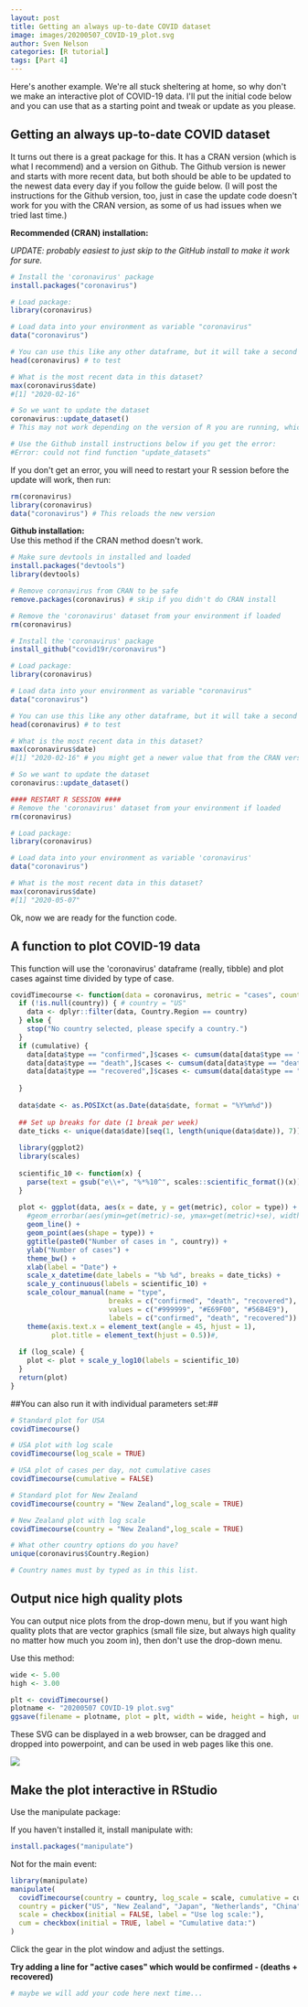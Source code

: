 ```yaml
---
layout: post
title: Getting an always up-to-date COVID dataset
image: images/20200507_COVID-19_plot.svg
author: Sven Nelson
categories: [R tutorial]
tags: [Part 4]
---
```

Here's another example.  We're all stuck sheltering at home, so why don't we make an interactive plot of COVID-19 data.  I'll put the initial code below and you can use that as a starting point and tweak or update as you please. 

## Getting an always up-to-date COVID dataset ##

It turns out there is a great package for this.  It has a CRAN version (which is what I recommend) and a version on Github.  The Github version is newer and starts with more recent data, but both should be able to be updated to the newest data every day if you follow the guide below.  (I will post the instructions for the Github version, too, just in case the update code doesn't work for you with the CRAN version, as some of us had issues when we tried last time.)   
  
**Recommended (CRAN) installation:**  

*UPDATE: probably easiest to just skip to the GitHub install to make it work for sure.*

```r
# Install the 'coronavirus' package
install.packages("coronavirus") 

# Load package:
library(coronavirus)

# Load data into your environment as variable "coronavirus"
data("coronavirus")

# You can use this like any other dataframe, but it will take a second the first time you use it to load.  After that, it should be fast. 
head(coronavirus) # to test

# What is the most recent data in this dataset?
max(coronavirus$date)#[1] "2020-02-16"

# So we want to update the dataset
coronavirus::update_dataset()
# This may not work depending on the version of R you are running, which may affect the version of coronavirus that gets installed for you.  

# Use the Github install instructions below if you get the error: 
#Error: could not find function "update_datasets"
```
If you don't get an error, you will need to restart your R session before the update will work, then run:  
  
```r
rm(coronavirus)
library(coronavirus)
data("coronavirus") # This reloads the new version
```
  
**Github installation:**  
Use this method if the CRAN method doesn't work. 

```r
# Make sure devtools in installed and loaded
install.packages("devtools")
library(devtools)

# Remove coronavirus from CRAN to be safe
remove.packages(coronavirus) # skip if you didn't do CRAN install

# Remove the 'coronavirus' dataset from your environment if loaded
rm(coronavirus)

# Install the 'coronavirus' package
install_github("covid19r/coronavirus") 

# Load package:
library(coronavirus)

# Load data into your environment as variable "coronavirus"
data("coronavirus")

# You can use this like any other dataframe, but it will take a second the first time you use it to load.  After that, it should be fast. 
head(coronavirus) # to test

# What is the most recent data in this dataset?
max(coronavirus$date)#[1] "2020-02-16" # you might get a newer value that from the CRAN version, or you might get the same

# So we want to update the dataset
coronavirus::update_dataset()

#### RESTART R SESSION ####
# Remove the 'coronavirus' dataset from your environment if loaded
rm(coronavirus)

# Load package:
library(coronavirus)

# Load data into your environment as variable 'coronavirus'
data("coronavirus")

# What is the most recent data in this dataset?
max(coronavirus$date)#[1] "2020-05-07"

```

Ok, now we are ready for the function code.


## A function to plot COVID-19 data ##
This function will use the 'coronavirus' dataframe (really, tibble) and plot cases against time divided by type of case.    
  
```r
covidTimecourse <- function(data = coronavirus, metric = "cases", country = "US", log_scale = FALSE, cumulative = TRUE) {
  if (!is.null(country)) { # country = "US"
    data <- dplyr::filter(data, Country.Region == country)
  } else {
    stop("No country selected, please specify a country.")
  }
  if (cumulative) {
    data[data$type == "confirmed",]$cases <- cumsum(data[data$type == "confirmed",]$cases)
    data[data$type == "death",]$cases <- cumsum(data[data$type == "death",]$cases)
    data[data$type == "recovered",]$cases <- cumsum(data[data$type == "recovered",]$cases)
    
  }
  
  data$date <- as.POSIXct(as.Date(data$date, format = "%Y%m%d"))
  
  ## Set up breaks for date (1 break per week)
  date_ticks <- unique(data$date)[seq(1, length(unique(data$date)), 7)]
  
  library(ggplot2)
  library(scales)
  
  scientific_10 <- function(x) {
    parse(text = gsub("e\\+", "%*%10^", scales::scientific_format()(x)))
  }
  
  plot <- ggplot(data, aes(x = date, y = get(metric), color = type)) +   
    #geom_errorbar(aes(ymin=get(metric)-se, ymax=get(metric)+se), width=.4, color="black") +
    geom_line() +
    geom_point(aes(shape = type)) +
    ggtitle(paste0("Number of cases in ", country)) +
    ylab("Number of cases") +
    theme_bw() +
    xlab(label = "Date") +
    scale_x_datetime(date_labels = "%b %d", breaks = date_ticks) +
    scale_y_continuous(labels = scientific_10) +
    scale_colour_manual(name = "type",
                        breaks = c("confirmed", "death", "recovered"),
                        values = c("#999999", "#E69F00", "#56B4E9"), 
                        labels = c("confirmed", "death", "recovered")) +
    theme(axis.text.x = element_text(angle = 45, hjust = 1), 
          plot.title = element_text(hjust = 0.5))#,
  
  if (log_scale) {
    plot <- plot + scale_y_log10(labels = scientific_10)
  }
  return(plot)
}
```
  
##You can also run it with individual parameters set:##

```r
# Standard plot for USA
covidTimecourse()

# USA plot with log scale
covidTimecourse(log_scale = TRUE)

# USA plot of cases per day, not cumulative cases
covidTimecourse(cumulative = FALSE)

# Standard plot for New Zealand
covidTimecourse(country = "New Zealand",log_scale = TRUE)

# New Zealand plot with log scale
covidTimecourse(country = "New Zealand",log_scale = TRUE)

# What other country options do you have?
unique(coronavirus$Country.Region)

# Country names must by typed as in this list.

```

## Output nice high quality plots ##
You can output nice plots from the drop-down menu, but if you want high quality plots that are vector graphics (small file size, but always high quality no matter how much you zoom in), then don't use the drop-down menu.  

Use this method:
  
```r
wide <- 5.00
high <- 3.00

plt <- covidTimecourse()
plotname <- "20200507 COVID-19 plot.svg"
ggsave(filename = plotname, plot = plt, width = wide, height = high, units = "in")
```
  
These SVG can be displayed in a web browser, can be dragged and dropped into powerpoint, and can be used in web pages like this one.
  
![](/Rsite/images/20200507_COVID-19_plot.svg)  
  
## Make the plot interactive in RStudio ##
Use the manipulate package:

If you haven't installed it, install manipulate with: 
  
```r
install.packages("manipulate")
```
  
Not for the main event:  

```r
library(manipulate)
manipulate(
  covidTimecourse(country = country, log_scale = scale, cumulative = cum),
  country = picker("US", "New Zealand", "Japan", "Netherlands", "China", "Chile", "Mexico", "Canada", "United Kingdom", "Spain", "Sri Lanka"),
  scale = checkbox(initial = FALSE, label = "Use log scale:"),
  cum = checkbox(initial = TRUE, label = "Cumulative data:")
)
```

Click the gear in the plot window and adjust the settings. 

**Try adding a line for "active cases" which would be confirmed - (deaths + recovered)**  

```r
# maybe we will add your code here next time...

```


